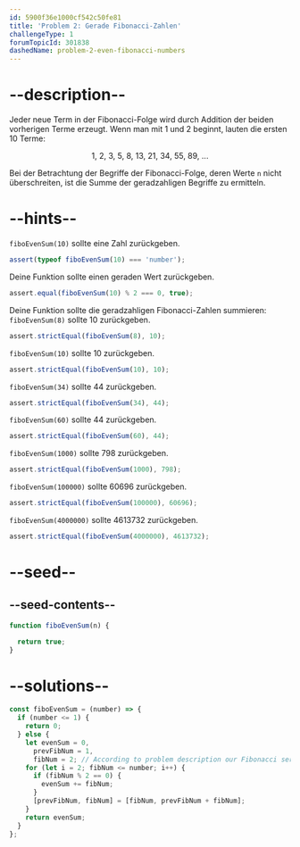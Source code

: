 ```yaml
---
id: 5900f36e1000cf542c50fe81
title: 'Problem 2: Gerade Fibonacci-Zahlen'
challengeType: 1
forumTopicId: 301838
dashedName: problem-2-even-fibonacci-numbers
---
```


# --description--

Jeder neue Term in der Fibonacci-Folge wird durch Addition der beiden vorherigen Terme erzeugt. Wenn man mit 1 und 2 beginnt, lauten die ersten 10 Terme:

<div style='text-align: center;'>1, 2, 3, 5, 8, 13, 21, 34, 55, 89, ...</div>

Bei der Betrachtung der Begriffe der Fibonacci-Folge, deren Werte `n` nicht überschreiten, ist die Summe der geradzahligen Begriffe zu ermitteln.

# --hints--

`fiboEvenSum(10)` sollte eine Zahl zurückgeben.

```js
assert(typeof fiboEvenSum(10) === 'number');
```

Deine Funktion sollte einen geraden Wert zurückgeben.

```js
assert.equal(fiboEvenSum(10) % 2 === 0, true);
```

Deine Funktion sollte die geradzahligen Fibonacci-Zahlen summieren: `fiboEvenSum(8)` sollte 10 zurückgeben.

```js
assert.strictEqual(fiboEvenSum(8), 10);
```

`fiboEvenSum(10)` sollte 10 zurückgeben.

```js
assert.strictEqual(fiboEvenSum(10), 10);
```

`fiboEvenSum(34)` sollte 44 zurückgeben.

```js
assert.strictEqual(fiboEvenSum(34), 44);
```

`fiboEvenSum(60)` sollte 44 zurückgeben.

```js
assert.strictEqual(fiboEvenSum(60), 44);
```

`fiboEvenSum(1000)` sollte 798 zurückgeben.

```js
assert.strictEqual(fiboEvenSum(1000), 798);
```

`fiboEvenSum(100000)` sollte 60696 zurückgeben.

```js
assert.strictEqual(fiboEvenSum(100000), 60696);
```

`fiboEvenSum(4000000)` sollte 4613732 zurückgeben.

```js
assert.strictEqual(fiboEvenSum(4000000), 4613732);
```

# --seed--

## --seed-contents--

```js
function fiboEvenSum(n) {

  return true;
}
```

# --solutions--

```js
const fiboEvenSum = (number) => {
  if (number <= 1) {
    return 0;
  } else {
    let evenSum = 0,
      prevFibNum = 1,
      fibNum = 2; // According to problem description our Fibonacci series starts with 1, 2
    for (let i = 2; fibNum <= number; i++) {
      if (fibNum % 2 == 0) {
        evenSum += fibNum;
      }
      [prevFibNum, fibNum] = [fibNum, prevFibNum + fibNum];
    }
    return evenSum;
  }
};
```
